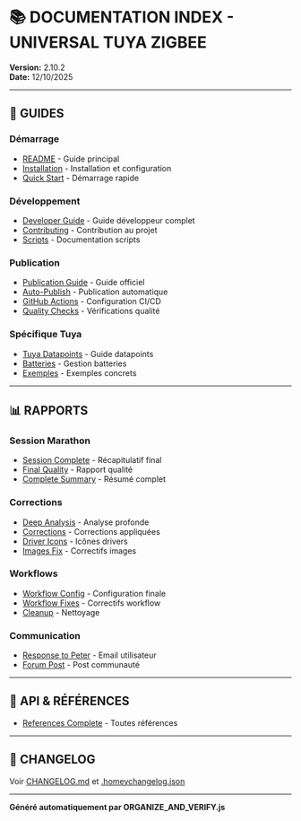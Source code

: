 # 📚 DOCUMENTATION INDEX - UNIVERSAL TUYA ZIGBEE

**Version:** 2.10.2  
**Date:** 12/10/2025

---

## 📖 GUIDES

### Démarrage
- [README](../README.md) - Guide principal
- [Installation](guides/INSTALLATION.md) - Installation et configuration
- [Quick Start](guides/QUICK_START_PUBLICATION.md) - Démarrage rapide

### Développement
- [Developer Guide](guides/DEVELOPER_GUIDE.md) - Guide développeur complet
- [Contributing](guides/CONTRIBUTING.md) - Contribution au projet
- [Scripts](guides/SCRIPTS_README.md) - Documentation scripts

### Publication
- [Publication Guide](guides/PUBLICATION_GUIDE_OFFICIELLE.md) - Guide officiel
- [Auto-Publish](guides/AUTO_PUBLISH_GUIDE.md) - Publication automatique
- [GitHub Actions](guides/GITHUB_ACTIONS_SETUP.md) - Configuration CI/CD
- [Quality Checks](guides/QUALITY_CHECKS_GUIDE.md) - Vérifications qualité

### Spécifique Tuya
- [Tuya Datapoints](guides/TUYA_DATAPOINTS_GUIDE.md) - Guide datapoints
- [Batteries](guides/EXPLICATION_BATTERIES.md) - Gestion batteries
- [Exemples](reports/EXEMPLE_BATTERIE_CONCRET.md) - Exemples concrets

---

## 📊 RAPPORTS

### Session Marathon
- [Session Complete](reports/SESSION_COMPLETE.md) - Récapitulatif final
- [Final Quality](reports/FINAL_QUALITY_REPORT.md) - Rapport qualité
- [Complete Summary](reports/COMPLETE_SESSION_SUMMARY.md) - Résumé complet

### Corrections
- [Deep Analysis](reports/DEEP_ANALYSIS_REPORT.md) - Analyse profonde
- [Corrections](reports/RAPPORT_CORRECTIONS_COMPLETES.md) - Corrections appliquées
- [Driver Icons](reports/DRIVER_ICONS_COMPLETE.md) - Icônes drivers
- [Images Fix](reports/IMAGES_FIX_REPORT.md) - Correctifs images

### Workflows
- [Workflow Config](reports/FINAL_WORKFLOW_CONFIG.md) - Configuration finale
- [Workflow Fixes](reports/WORKFLOW_FIXES_FINAL.md) - Correctifs workflow
- [Cleanup](reports/WORKFLOWS_CLEANUP_COMPLETE.md) - Nettoyage

### Communication
- [Response to Peter](reports/RESPONSE_TO_PETER.md) - Email utilisateur
- [Forum Post](reports/FORUM_POST_V2.9.9_FIX.md) - Post communauté

---

## 🔧 API & RÉFÉRENCES

- [References Complete](api/REFERENCES_COMPLETE.md) - Toutes références

---

## 📝 CHANGELOG

Voir [CHANGELOG.md](../CHANGELOG.md) et [.homeychangelog.json](../.homeychangelog.json)

---

**Généré automatiquement par ORGANIZE_AND_VERIFY.js**
